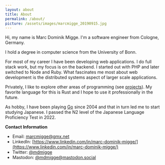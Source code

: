 ```yaml
---
layout: about
title: About
permalink: /about/
picture: /assets/images/marcmigge_20190915.jpg
---
```


Hi, my name is Marc Dominik Migge. I'm a software engineer from Cologne, Germany.

I hold a degree in computer science from the University of Bonn.

For most of my career I have been developing web applications. I do full stack work, but my focus is on the backend. I started out with PHP and later switched to Node and Ruby. What fascinates me most about web development is the distributed systems aspect of larger scale applications.

Privately, I like to explore other areas of programming (see [projects](/projects/)). My favorite language for this is Rust and I hope to use it professionally in the future.

As hobby, I have been playing [Go][1] since 2004 and that in turn led me to start studying Japanese. I passed the N2 level of the Japanese Language Proficiency Test in 2022.

**Contact Information**

- Email: [marcmigge@gmx.net](mailto:marcmigge@gmx.net)
- LinkedIn: [https://www.linkedin.com/in/marc-dominik-migge/](https://www.linkedin.com/in/marc-dominik-migge/)
- Twitter: [@mdmigge](https://twitter.com/mdmigge)
- Mastodon: [@mdmigge@mastodon.social](https://mastodon.social/@mdmigge)

[1]: https://en.wikipedia.org/wiki/Go_(game)
